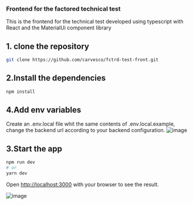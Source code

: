 
### Frontend for the factored technical test

This is the frontend for the technical test developed using typescript with React and the MaterialUi component library

## 1. clone the repository
```bash
git clone https://github.com/carvesco/fctrd-test-front.git
```

## 2.Install the dependencies
```bash
npm install
```
## 4.Add env variables
Create an .env.local file whit the same contents of .env.local.example, change the backend url according to your backend configuration.
![image](https://user-images.githubusercontent.com/20958791/196692765-e8dfb095-88cf-4c0d-9212-a020fe3abc7a.png)
## 3.Start the app
```bash
npm run dev
# or
yarn dev
```
Open [http://localhost:3000](http://localhost:3000) with your browser to see the result.

![image](https://user-images.githubusercontent.com/20958791/196567473-f1d3a64b-1f06-4c15-a07f-615ec719c14a.png)
